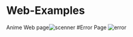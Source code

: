# Web-Examples
Anime Web page![scenner](https://user-images.githubusercontent.com/68226220/234712743-13dc8dd1-c555-48b5-98c6-cea1c6d54455.png)
#Error Page
![error](https://user-images.githubusercontent.com/68226220/235011598-137115ec-a2fe-4970-b9d2-59c07d555995.png)
